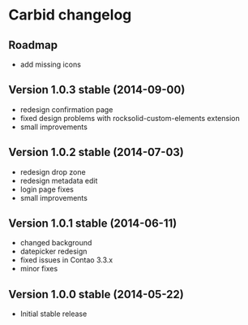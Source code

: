 Carbid changelog
===========================

Roadmap
---------------------------------
- add missing icons


Version 1.0.3 stable (2014-09-00)
---------------------------------
- redesign confirmation page
- fixed design problems with rocksolid-custom-elements extension
- small improvements


Version 1.0.2 stable (2014-07-03)
---------------------------------
- redesign drop zone
- redesign metadata edit
- login page fixes
- small improvements


Version 1.0.1 stable (2014-06-11)
---------------------------------
- changed background
- datepicker redesign
- fixed issues in Contao 3.3.x
- minor fixes


Version 1.0.0 stable (2014-05-22)
---------------------------------
- Initial stable release
